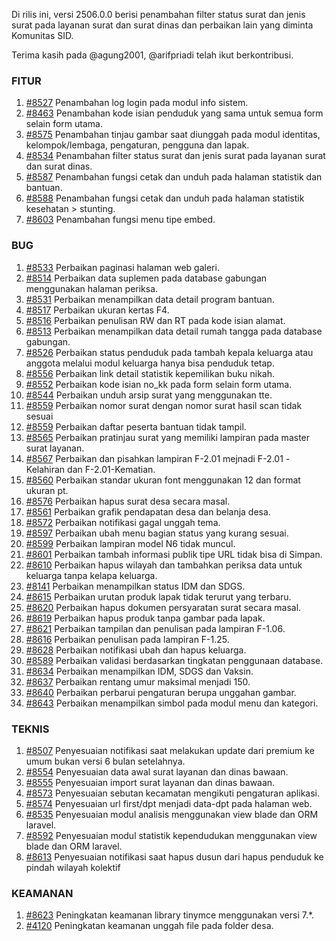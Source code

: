 Di rilis ini, versi 2506.0.0 berisi penambahan filter status surat dan jenis surat pada layanan surat dan surat dinas dan perbaikan lain yang diminta Komunitas SID.

Terima kasih pada @agung2001, @arifpriadi telah ikut berkontribusi.

### FITUR
1. [#8527](https://github.com/OpenSID/OpenSID/issues/8527) Penambahan log login pada modul info sistem.
2. [#8463](https://github.com/OpenSID/OpenSID/issues/8463) Penambahan kode isian penduduk yang sama untuk semua form selain form utama.
3. [#8575](https://github.com/OpenSID/OpenSID/issues/8575) Penambahan tinjau gambar saat diunggah pada modul identitas, kelompok/lembaga, pengaturan, pengguna dan lapak.
4. [#8534](https://github.com/OpenSID/OpenSID/issues/8534) Penambahan filter status surat dan jenis surat pada layanan surat dan surat dinas.
5. [#8587](https://github.com/OpenSID/OpenSID/issues/8587) Penambahan fungsi cetak dan unduh pada halaman statistik dan bantuan.
6. [#8588](https://github.com/OpenSID/OpenSID/issues/8588) Penambahan fungsi cetak dan unduh pada halaman statistik kesehatan > stunting.
7. [#8603](https://github.com/OpenSID/OpenSID/issues/8603) Penambahan fungsi menu tipe embed.

### BUG

1. [#8533](https://github.com/OpenSID/OpenSID/issues/8533) Perbaikan paginasi halaman web galeri.
2. [#8514](https://github.com/OpenSID/OpenSID/issues/8514) Perbaikan data suplemen pada database gabungan menggunakan halaman periksa.
3. [#8531](https://github.com/OpenSID/OpenSID/issues/8531) Perbaikan menampilkan data detail program bantuan.
4. [#8517](https://github.com/OpenSID/OpenSID/issues/8517) Perbaikan ukuran kertas F4.
5. [#8516](https://github.com/OpenSID/OpenSID/issues/8516) Perbaikan penulisan RW dan RT pada kode isian alamat.
6. [#8513](https://github.com/OpenSID/OpenSID/issues/8513) Perbaikan menampilkan data detail rumah tangga pada database gabungan.
7. [#8526](https://github.com/OpenSID/OpenSID/issues/8526) Perbaikan status penduduk pada tambah kepala keluarga atau anggota melalui modul keluarga hanya bisa penduduk tetap.
8. [#8556](https://github.com/OpenSID/OpenSID/issues/8556) Perbaikan link detail statistik kepemilikan buku nikah.
9. [#8552](https://github.com/OpenSID/OpenSID/issues/8552) Perbaikan kode isian no_kk pada form selain form utama.
10. [#8544](https://github.com/OpenSID/OpenSID/issues/8544) Perbaikan unduh arsip surat yang menggunakan tte.
11. [#8559](https://github.com/OpenSID/OpenSID/issues/8559) Perbaikan nomor surat dengan nomor surat hasil scan tidak sesuai
12. [#8559](https://github.com/OpenSID/OpenSID/issues/8569) Perbaikan daftar peserta bantuan tidak tampil.
13. [#8565](https://github.com/OpenSID/OpenSID/issues/8565) Perbaikan pratinjau surat yang memiliki lampiran pada master surat layanan.
14. [#8567](https://github.com/OpenSID/OpenSID/issues/8567) Perbaikan dan pisahkan lampiran F-2.01 mejnadi F-2.01 -Kelahiran dan F-2.01-Kematian.
15. [#8560](https://github.com/OpenSID/OpenSID/issues/8560) Perbaikan standar ukuran font menggunakan 12 dan format ukuran pt.
16. [#8576](https://github.com/OpenSID/OpenSID/issues/8576) Perbaikan hapus surat desa secara masal.
17. [#8561](https://github.com/OpenSID/OpenSID/issues/8561) Perbaikan grafik pendapatan desa dan belanja desa.
18. [#8572](https://github.com/OpenSID/OpenSID/issues/8572) Perbaikan notifikasi gagal unggah tema.
19. [#8597](https://github.com/OpenSID/OpenSID/issues/8597) Perbaikan ubah menu bagian status yang kurang sesuai.
20. [#8599](https://github.com/OpenSID/OpenSID/issues/8599) Perbaikan lampiran model N6 tidak muncul.
21. [#8601](https://github.com/OpenSID/OpenSID/issues/8601) Perbaikan tambah informasi publik tipe URL tidak bisa di Simpan.
22. [#8610](https://github.com/OpenSID/OpenSID/issues/8610) Perbaikan hapus wilayah dan tambahkan periksa data untuk keluarga tanpa kelapa keluarga.
23. [#8141](https://github.com/OpenSID/OpenSID/issues/8141) Perbaikan menampilkan status IDM dan SDGS.
24. [#8615](https://github.com/OpenSID/OpenSID/issues/8615) Perbaikan urutan produk lapak tidak terurut yang terbaru.
25. [#8620](https://github.com/OpenSID/OpenSID/issues/8620) Perbaikan hapus dokumen persyaratan surat secara masal.
26. [#8619](https://github.com/OpenSID/OpenSID/issues/8619) Perbaikan hapus produk tanpa gambar pada lapak.
27. [#8621](https://github.com/OpenSID/OpenSID/issues/8621) Perbaikan tampilan dan penulisan pada lampiran F-1.06.
28. [#8616](https://github.com/OpenSID/OpenSID/issues/8616) Perbaikan penulisan pada lampiran F-1.25.
29. [#8628](https://github.com/OpenSID/OpenSID/issues/8628) Perbaikan notifikasi ubah dan hapus keluarga.
30. [#8589](https://github.com/OpenSID/OpenSID/issues/8589) Perbaikan validasi berdasarkan tingkatan penggunaan database.
31. [#8634](https://github.com/OpenSID/OpenSID/issues/8634) Perbaikan menampilkan IDM, SDGS dan Vaksin.
32. [#8637](https://github.com/OpenSID/OpenSID/issues/8637) Perbaikan rentang umur maksimal menjadi 150.
33. [#8640](https://github.com/OpenSID/OpenSID/issues/8640) Perbaikan perbarui pengaturan berupa unggahan gambar.
34. [#8643](https://github.com/OpenSID/OpenSID/issues/8643) Perbaikan menampilkan simbol pada modul menu dan kategori.


### TEKNIS

1. [#8507](https://github.com/OpenSID/OpenSID/issues/8507) Penyesuaian notifikasi saat melakukan update dari premium ke umum bukan versi 6 bulan setelahnya.
2. [#8554](https://github.com/OpenSID/OpenSID/issues/8554) Penyesuaian data awal surat layanan dan dinas bawaan.
3. [#8555](https://github.com/OpenSID/OpenSID/issues/8555) Penyesuaian import surat layanan dan dinas bawaan.
4. [#8573](https://github.com/OpenSID/OpenSID/issues/8573) Penyesuaian sebutan kecamatan mengikuti pengaturan aplikasi.
5. [#8574](https://github.com/OpenSID/OpenSID/issues/8574) Penyesuaian url first/dpt menjadi data-dpt pada halaman web.
6. [#8535](https://github.com/OpenSID/OpenSID/issues/8535) Penyesuaian modul analisis menggunakan view blade dan ORM laravel.
7. [#8592](https://github.com/OpenSID/OpenSID/issues/8592) Penyesuaian modul statistik kependudukan menggunakan view blade dan ORM laravel.
8. [#8613](https://github.com/OpenSID/OpenSID/issues/8613) Penyesuaian notifikasi saat hapus dusun dari hapus penduduk ke pindah wilayah kolektif


### KEAMANAN

1. [#8623](https://github.com/OpenSID/OpenSID/issues/8623) Peningkatan keamanan library tinymce menggunakan versi 7.*.
2. [#4120](https://github.com/OpenSID/premium/issues/4120) Peningkatan keamanan unggah file pada folder desa.